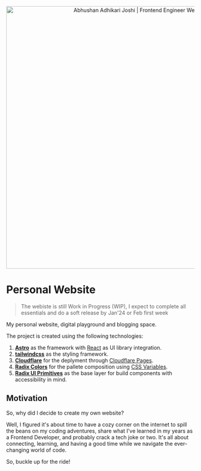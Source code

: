 <div align="center">
  <a href="https://abhushan.dev">
    <img
      width="700"
      alt="Abhushan Adhikari Joshi | Frontend Engineer Website"
      src="https://github.com/abhu-A-J/abhushan.dev/assets/49617450/43c5dd6c-5b89-4ec0-b810-33c7b97442e3"
    />
  </a>

</div>

# Personal Website

> The webiste is still Work in Progress (WIP), I expect to complete all essentials and do a soft release by Jan'24 or Feb first week

My personal website, digital playground and blogging space.

The project is created using the following technologies:

1. [**Astro**](https://astro.build/) as the framework with [React](https://react.dev/) as UI library integration.
2. [**tailwindcss**](https://tailwindcss.com/) as the styling framework.
3. [**Cloudflare**](https://www.cloudflare.com/) for the deplyment through [Cloudflare Pages](https://pages.cloudflare.com/).
4. [**Radix Colors**](https://www.radix-ui.com/colors) for the pallete composition using [CSS Variables](https://developer.mozilla.org/en-US/docs/Web/CSS/Using_CSS_custom_properties).
5. [**Radix UI Primitives**](https://www.radix-ui.com/primitives) as the base layer for build components with accessibility in mind.

## Motivation

So, why did I decide to create my own website?

Well, I figured it's about time to have a cozy corner on the internet to spill the beans on my coding adventures, share what I've learned in my years as a Frontend Developer, and probably crack a tech joke or two. It's all about connecting, learning, and having a good time while we navigate the ever-changing world of code.

So, buckle up for the ride!
